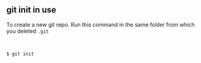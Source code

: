 ##  git init in use

To create a new git repo. Run this command in the same folder from which you deleted `.git`

<br>

`$ git init`

